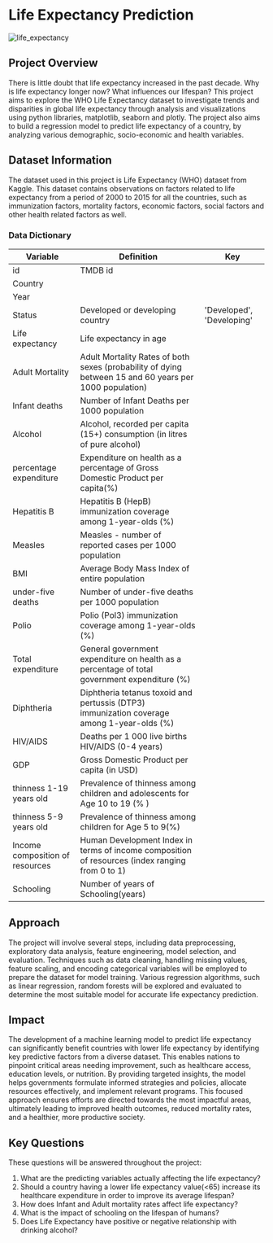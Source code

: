 # Life Expectancy Prediction

![life_expectancy](https://github.com/bebe5004/Eunbin-Yoo-s-Portfolio/assets/59913944/5a1018dc-9b52-4d20-971b-3159bf8f4888)


## Project Overview

There is little doubt that life expectancy increased in the past decade. Why is life expectancy longer now? What influences our lifespan? This project aims to explore the WHO Life Expectancy dataset to investigate trends and disparities in global life expectancy through analysis and visualizations using python libraries, matplotlib, seaborn and plotly. The project also aims to build a regression model to predict life expectancy of a country, by analyzing various demographic, socio-economic and health variables.

## Dataset Information

The dataset used in this project is Life Expectancy (WHO) dataset from Kaggle. This dataset contains observations on factors related to life expectancy from a period of 2000 to 2015 for all the countries, such as immunization factors, mortality factors, economic factors, social factors and other health related factors as well.

### Data Dictionary

| Variable                        	| Definition                                                                                             	| Key                       	|
|---------------------------------	|--------------------------------------------------------------------------------------------------------	|---------------------------	|
| id                              	| TMDB id                                                                                                	|                           	|
| Country                         	|                                                                                                        	|                           	|
| Year                            	|                                                                                                        	|                           	|
| Status                          	| Developed or developing country                                                                        	| 'Developed', 'Developing' 	|
| Life expectancy                 	| Life expectancy in age                                                                                 	|                           	|
| Adult Mortality                 	| Adult Mortality Rates of both sexes (probability of dying between 15 and 60 years per 1000 population) 	|                           	|
| Infant deaths                   	| Number of Infant Deaths per 1000 population                                                            	|                           	|
| Alcohol                         	| Alcohol, recorded per capita (15+) consumption (in litres of pure alcohol)                             	|                           	|
| percentage expenditure          	| Expenditure on health as a percentage of Gross Domestic Product per capita(%)                          	|                           	|
| Hepatitis B                     	| Hepatitis B (HepB) immunization coverage among 1-year-olds (%)                                         	|                           	|
| Measles                         	| Measles - number of reported cases per 1000 population                                                 	|                           	|
| BMI                             	| Average Body Mass Index of entire population                                                           	|                           	|
| under-five deaths               	| Number of under-five deaths per 1000 population                                                        	|                           	|
| Polio                           	| Polio (Pol3) immunization coverage among 1-year-olds (%)                                               	|                           	|
| Total expenditure               	| General government expenditure on health as a percentage of total government expenditure (%)           	|                           	|
| Diphtheria                      	| Diphtheria tetanus toxoid and pertussis (DTP3) immunization coverage among 1-year-olds (%)             	|                           	|
| HIV/AIDS                        	| Deaths per 1 000 live births HIV/AIDS (0-4 years)                                                      	|                           	|
| GDP                             	| Gross Domestic Product per capita (in USD)                                                             	|                           	|
| thinness 1-19 years old         	| Prevalence of thinness among children and adolescents for Age 10 to 19 (% )                            	|                           	|
| thinness 5-9 years old          	| Prevalence of thinness among children for Age 5 to 9(%)                                                	|                           	|
| Income composition of resources 	| Human Development Index in terms of income composition of resources (index ranging from 0 to 1)        	|                           	|
| Schooling                       	| Number of years of Schooling(years)                                                                    	|                           	|

## Approach

The project will involve several steps, including data preprocessing, exploratory data analysis, feature engineering, model selection, and evaluation. Techniques such as data cleaning, handling missing values, feature scaling, and encoding categorical variables will be employed to prepare the dataset for model training. Various regression algorithms, such as linear regression, random forests will be explored and evaluated to determine the most suitable model for accurate life expectancy prediction.

## Impact

The development of a machine learning model to predict life expectancy can significantly benefit countries with lower life expectancy by identifying key predictive factors from a diverse dataset. This enables nations to pinpoint critical areas needing improvement, such as healthcare access, education levels, or nutrition. By providing targeted insights, the model helps governments formulate informed strategies and policies, allocate resources effectively, and implement relevant programs. This focused approach ensures efforts are directed towards the most impactful areas, ultimately leading to improved health outcomes, reduced mortality rates, and a healthier, more productive society.

## Key Questions

These questions will be answered throughout the project:
1. What are the predicting variables actually affecting the life expectancy?
2. Should a country having a lower life expectancy value(<65) increase its healthcare expenditure in order to improve its average lifespan?
3. How does Infant and Adult mortality rates affect life expectancy?
4. What is the impact of schooling on the lifespan of humans?
5. Does Life Expectancy have positive or negative relationship with drinking alcohol?
